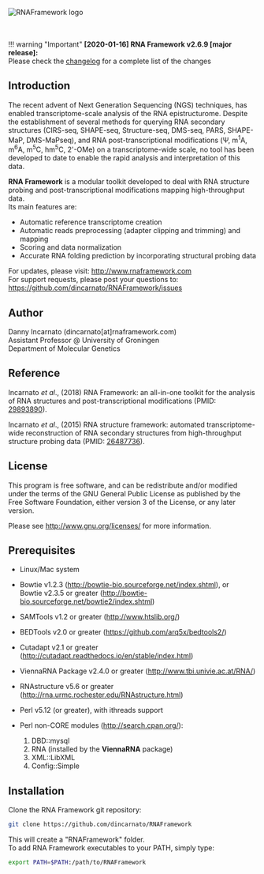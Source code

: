 ![RNAFramework logo](http://www.rnaframework.com/images/logo_black.png)
<br />  
<br />  

!!! warning "Important"
    __[2020-01-16] RNA Framework v2.6.9 [major release]:__<br/>Please check the [changelog](https://github.com/dincarnato/RNAFramework/blob/master/CHANGELOG.md) for a complete list of the changes
    
## Introduction

The recent advent of Next Generation Sequencing (NGS) techniques, has enabled transcriptome-scale analysis of the RNA epistructurome.
Despite the establishment of several methods for querying RNA secondary structures (CIRS-seq, SHAPE-seq, Structure-seq, DMS-seq, PARS, SHAPE-MaP, DMS-MaPseq), and RNA post-transcriptional modifications (&Psi;, m<sup>1</sup>A, m<sup>6</sup>A, m<sup>5</sup>C, hm<sup>5</sup>C, 2'-OMe) on a transcriptome-wide scale, no tool has been developed to date to enable the rapid analysis and interpretation of this data.

__RNA Framework__ is a modular toolkit developed to deal with RNA structure probing and post-transcriptional modifications mapping high-throughput data.  
Its main features are: 

- Automatic reference transcriptome creation
- Automatic reads preprocessing (adapter clipping and trimming) and mapping
- Scoring and data normalization
- Accurate RNA folding prediction by incorporating structural probing data

For updates, please visit: <http://www.rnaframework.com>  
For support requests, please post your questions to: <https://github.com/dincarnato/RNAFramework/issues>


## Author

Danny Incarnato (dincarnato[at]rnaframework.com)<br/>
Assistant Professor @ University of Groningen<br/>
Department of Molecular Genetics  


## Reference

Incarnato *et al*., (2018) RNA Framework: an all-in-one toolkit for the analysis of RNA structures and post-transcriptional modifications (PMID: [29893890](https://www.ncbi.nlm.nih.gov/pubmed/29893890)).

Incarnato *et al*., (2015) RNA structure framework: automated transcriptome-wide reconstruction of RNA secondary structures from high-throughput structure probing data (PMID: [26487736](https://www.ncbi.nlm.nih.gov/pubmed/26487736)).


## License

This program is free software, and can be redistribute and/or modified under the terms of the GNU General Public License as published by the Free Software Foundation, either version 3 of the License, or any later version.

Please see <http://www.gnu.org/licenses/> for more information.


## Prerequisites

- Linux/Mac system
- Bowtie v1.2.3 (<http://bowtie-bio.sourceforge.net/index.shtml>), or
  <br/>Bowtie v2.3.5 or greater (<http://bowtie-bio.sourceforge.net/bowtie2/index.shtml>)
- SAMTools v1.2 or greater (<http://www.htslib.org/>)
- BEDTools v2.0 or greater (<https://github.com/arq5x/bedtools2/>)
- Cutadapt v2.1 or greater (<http://cutadapt.readthedocs.io/en/stable/index.html>)
- ViennaRNA Package v2.4.0 or greater (<http://www.tbi.univie.ac.at/RNA/>)
- RNAstructure v5.6 or greater (<http://rna.urmc.rochester.edu/RNAstructure.html>)
- Perl v5.12 (or greater), with ithreads support
- Perl non-CORE modules (<http://search.cpan.org/>):

    1. DBD::mysql    
    3. RNA (installed by the __ViennaRNA__ package)  
    4. XML::LibXML
    5. Config::Simple  


## Installation

Clone the RNA Framework git repository:

```bash
git clone https://github.com/dincarnato/RNAFramework
```
This will create a "RNAFramework" folder.<br />
To add RNA Framework executables to your PATH, simply type:

```bash
export PATH=$PATH:/path/to/RNAFramework
```
